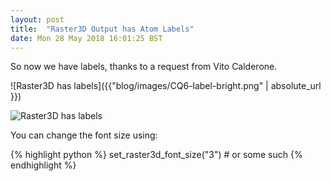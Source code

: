 ```yaml
---
layout: post
title:  "Raster3D Output has Atom Labels"
date: Mon 28 May 2018 16:01:25 BST
---
```


So now we have labels, thanks to a request from Vito Calderone.

![Raster3D has labels]({{"blog/images/CQ6-label-bright.png" | absolute_url }})

![Raster3D has labels]({{"https://pemsley.github.io/coot/blog/images/CQ6-white-bg-2.png"}})

You can change the font size using:

{% highlight python %}
set_raster3d_font_size("3") # or some such
{% endhighlight %}



